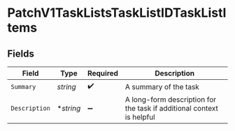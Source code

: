 # PatchV1TaskListsTaskListIDTaskListItems


## Fields

| Field                                                                 | Type                                                                  | Required                                                              | Description                                                           |
| --------------------------------------------------------------------- | --------------------------------------------------------------------- | --------------------------------------------------------------------- | --------------------------------------------------------------------- |
| `Summary`                                                             | *string*                                                              | :heavy_check_mark:                                                    | A summary of the task                                                 |
| `Description`                                                         | **string*                                                             | :heavy_minus_sign:                                                    | A long-form description for the task if additional context is helpful |